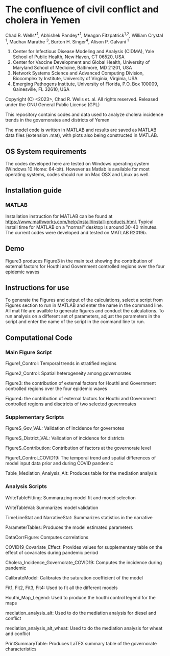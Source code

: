 # The confluence of civil conflict and cholera in Yemen
Chad R. Wells*<sup>1</sup>, Abhishek Pandey*<sup>1</sup>, Meagan Fitzpatrick<sup>1,2</sup>, William Crystal <sup>1</sup>, Madhav Marathe <sup>3</sup>, Burton H. Singer<sup>4</sup>, Alison P. Galvani <sup>1</sup>

1. Center for Infectious Disease Modeling and Analysis (CIDMA), Yale School of Public Health, New Haven, CT 06520, USA
2. Center for Vaccine Development and Global Health, University of Maryland School of Medicine, Baltimore, MD 21201, USA
3. Network Systems Science and Advanced Computing Division, Biocomplexity Institute, University of Virginia, Virginia, USA
4. Emerging Pathogens Institute, University of Florida, P.O. Box 100009, Gainesville, FL 32610, USA

Copyright (C) <2023>, Chad R. Wells et. al. All rights reserved. Released under the GNU General Public License (GPL)

This repository contains codes and data used to analyze cholera incidence trends in the governorates and districts of Yemen

The model code is written in MATLAB and results are saved as MATLAB data files (extension .mat), with plots also being constructed in MATLAB. 

## OS System requirements
The codes developed here are tested on Windows operating system (Windows 10 Home: 64-bit). However as Matlab is available for most operating systems, codes should run on Mac OSX and Linux as well.

## Installation guide
### MATLAB
Installation instruction for MATLAB can be found at https://www.mathworks.com/help/install/install-products.html. Typical install time for MATLAB on a "normal" desktop is around 30-40 minutes. The current codes were developed and tested on MATLAB R2019b.

## Demo
Figure3 produces Figure3 in the main text showing the contribution of external factors for Houthi and Government controlled regions over the four epidemic waves

## Instructions for use
To generate the Figures and output of the calculations, select a script from Figures section to run in MATLAB and enter the name in the command line. All mat file are availble to generate figures and conduct the calculations. To run analysis on a different set of parameters, adjust the parameters in the script and enter the name of the script in the command line to run.

## Computational Code
### Main Figure Script
Figure1_Control: Temporal trends in stratified regions

Figure2_Control: Spatial heterogeneity among governorates

Figure3: the contribution of external factors for Houthi and Government controlled regions over the four epidemic waves

Figure4: the contribution of external factors for Houthi and Government controlled regions and disctricts of two selected governroates

### Supplementary Scripts
FigureS_Gov_VAL: Validation of incidence for governotes

FigureS_District_VAL: Validation of incidence for districts

FigureS_Contribution: Contribution of factors at the governorate level

Figure1_Control_COVID19: The temporal trend and spatial differences of model input data prior and during COVID pandemic

Table_Mediation_Analysis_Alt: Produces table for the mediation analysis 

### Analysis Scripts
WriteTableFitting: Summarazing model fit and model selection

WriteTableVal: Summarizes model validation 

TimeLineStat and NarrativeStat: Summarizes statistics in the narrative

ParameterTables: Produces the model estimated parameters

DataCorrFigure: Computes correlations

COVID19_Covariate_Effect: Provides values for supplementary table on the effect of covariates during pandemic period

Cholera_Incidence_Governorate_COVID19: Computes the incidence during pandemic

CalibrateModel: Calibrates the saturation coefficient of the model

Fit1, Fit2, Fit3, Fit4: Used to fit all the different models

Houthi_Map_Legend: Used to produce the houthi control legend for the maps

mediation_analysis_alt: Used to do the mediation analysis for diesel and conflict

mediation_analysis_alt_wheat: Used to do the mediation analysis for wheat and conflict

PrintSummaryTable: Produces LaTEX summary table of the governorate characteristics
